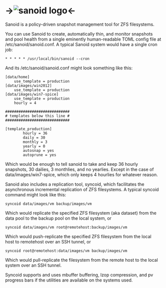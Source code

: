 ->![sanoid logo](http://www.openoid.net/wp-content/themes/openoid/images/sanoid_logo.png)<-
======

Sanoid is a policy-driven snapshot management tool for ZFS filesystems.

You can use Sanoid to create, automatically thin, and monitor snapshots and pool health from a single eminently human-readable TOML config file at /etc/sanoid/sanoid.conf.  A typical Sanoid system would have a single cron job:

```
* * * * * /usr/local/bin/sanoid --cron
```

And its /etc/sanoid/sanoid.conf might look something like this:

```
[data/home]
	use_template = production
[data/images/win2012]
	use_template = production
[data/images/win7-spice]
	use_template = production
	hourly = 4

#############################
# templates below this line #
#############################

[template_production]
        hourly = 36
        daily = 30
        monthly = 3
        yearly = 0
        autosnap = yes
        autoprune = yes
```

Which would be enough to tell sanoid to take and keep 36 hourly snapshots, 30 dailies, 3 monthlies, and no yearlies.  Except in the case of data/images/win7-spice, which only keeps 4 hourlies for whatever reason.

Sanoid also includes a replication tool, syncoid, which facilitates the asynchronous incremental replication of ZFS filesystems.  A typical syncoid command might look like this:

```
syncoid data/images/vm backup/images/vm
```

Which would replicate the specified ZFS filesystem (aka dataset) from the data pool to the backup pool on the local system, or

```
syncoid data/images/vm root@remotehost:backup/images/vm
```

Which would push-replicate the specified ZFS filesystem from the local host to remotehost over an SSH tunnel, or

```
syncoid root@remotehost:data/images/vm backup/images/vm
```

Which would pull-replicate the filesystem from the remote host to the local system over an SSH tunnel.

Syncoid supports and uses mbuffer buffering, lzop compression, and pv progress bars if the utilities are available on the systems used.

